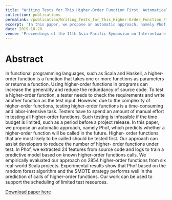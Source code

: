 ```yaml
---
title: "Writing Tests for This Higher-Order Function First  Automatically Identifying Future Callings to Assist Testers"
collection: publications
permalink: /publication/Writing_Tests_for_This_Higher-Order_Function_First_Automatically_Identifying_Future_Callings_to_Assist_Testers
excerpt: 'In this paper, we propose an automatic approach, namely Phof, which predicts whether a higher-order function will be called in the future. Higher- order functions that are most likely to be called should be tested first. Our approach can assist developers to reduce the number of higher- order functions under test. In Phof, we extracted 24 features from source code and logs to train a predictive model based on known higher-order functions calls. We empirically evaluated our approach on 2854 higher-order functions from six real-world Scala projects. Experimental results show that Phof based on the random forest algorithm and the SMOTE strategy performs well in the prediction of calls of higher-order functions. Our work can be used to support the scheduling of limited test resources.'
date: 2019-10-28
venue: 'Proceedings of the 11th Asia-Pacific Symposium on Internetware (Internetware ’19), October 28–29, 2019, Fukuoka, Japan.'
---
```


Abstract
===
In functional programming languages, such as Scala and Haskell, a higher-order function is a function that takes one or more functions as parameters or returns a function. Using higher-order functions in programs can increase the generality and reduce the redundancy of source code. To test a higher-order function, a tester needs to check the requirements and write another function as the test input. However, due to the complexity of higher-order functions, testing higher-order functions is a time-consuming and labor-intensive task. Testers have to spend an amount of manual effort in testing all higher-order functions. Such testing is infeasible if the time budget is limited, such as a period before a project release. In this paper, we propose an automatic approach, namely Phof, which predicts whether a higher-order function will be called in the future. Higher- order functions that are most likely to be called should be tested first. Our approach can assist developers to reduce the number of higher- order functions under test. In Phof, we extracted 24 features from source code and logs to train a predictive model based on known higher-order functions calls. We empirically evaluated our approach on 2854 higher-order functions from six real-world Scala projects. Experimental results show that Phof based on the random forest algorithm and the SMOTE strategy performs well in the prediction of calls of higher-order functions. Our work can be used to support the scheduling of limited test resources.

[Download paper here](http://xuyisen.github.io/files/paper34.pdf)
